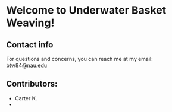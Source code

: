 # Welcome to Underwater Basket Weaving!

## Contact info
For questions and concerns, you can reach me at my email: btw84@nau.edu

## Contributors:
* Carter K.
*
